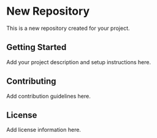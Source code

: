 # New Repository

This is a new repository created for your project.

## Getting Started

Add your project description and setup instructions here.

## Contributing

Add contribution guidelines here.

## License

Add license information here. 